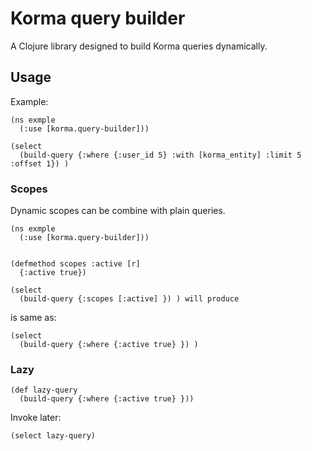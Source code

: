 # Korma query builder

A Clojure library designed to build Korma queries dynamically.


## Usage

Example: 

    (ns exmple 
      (:use [korma.query-builder]))
             
    (select 
      (build-query {:where {:user_id 5} :with [korma_entity] :limit 5 :offset 1}) )

### Scopes

Dynamic scopes can be combine with plain queries.

    (ns exmple 
      (:use [korma.query-builder]))
             
      
    (defmethod scopes :active [r]
      {:active true})

    (select 
      (build-query {:scopes [:active] }) ) will produce
      
is same as:
    
    (select 
      (build-query {:where {:active true} }) )
      
### Lazy

    (def lazy-query
      (build-query {:where {:active true} }))
      
Invoke later:
      
    (select lazy-query)
